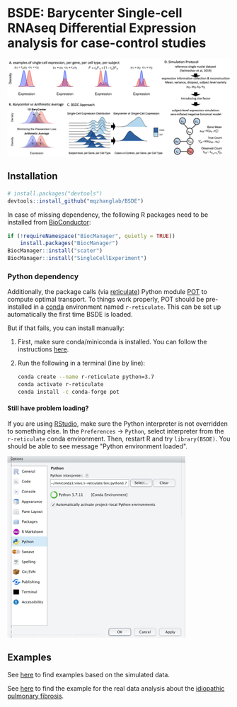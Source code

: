 # BSDE: Barycenter Single-cell RNAseq Differential Expression analysis for case-control studies

![alt text](https://github.com/mqzhanglab/BSDE/blob/main/data/Fig1.png?raw=true)


## Installation
```r
# install.packages("devtools")
devtools::install_github("mqzhanglab/BSDE")
```

In case of missing dependency, the following R packages need to be installed from [BioConductor](https://bioconductor.org/):
```R
if (!requireNamespace("BiocManager", quietly = TRUE))
    install.packages("BiocManager")
BiocManager::install("scater")
BiocManager::install("SingleCellExperiment")
```

### Python dependency

Additionally, the package calls (via [reticulate](https://rstudio.github.io/reticulate/)) Python module [POT](https://pythonot.github.io/) to compute optimal transport. To things work properly, POT should be pre-installed in a [conda](https://docs.conda.io/en/latest/) environment named `r-reticulate`. This can be set up automatically the first time BSDE is loaded. 

But if that fails, you can install manually:

1. First, make sure conda/miniconda is installed. You can follow the instructions [here](https://conda.io/projects/conda/en/latest/user-guide/install/index.html).

2. Run the following in a terminal (line by line):

   ```bash
   conda create --name r-reticulate python=3.7
   conda activate r-reticulate
   conda install -c conda-forge pot
   ```

#### Still have problem loading?

If you are using [RStudio](https://www.rstudio.com/), make sure the Python interpreter is not overridden to something else. In the `Preferences` → `Python`, select interpreter from the `r-reticulate` conda environment. Then, restart R and try `library(BSDE)`. You should be able to see message "Python environment loaded".

<img src="docs/rstudio.png" alt="rstudio" style="zoom:40%;" />



## Examples

See [here](https://github.com/mqzhanglab/BSDE/blob/main/simulation) to find examples based on the simulated data.

See [here](https://github.com/mqzhanglab/BSDE/blob/main/realdata_analysis) to find the example for the real data analysis about the [idiopathic pulmonary fibrosis](https://www.ncbi.nlm.nih.gov/pmc/articles/PMC5135277/).

